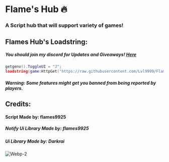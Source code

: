 # Flame's Hub 🔥

### A Script hub that will support variety of games!

## Flames Hub's Loadstring:
##### You should join my discord for Updates and Giveaways! [Here](https://discord.gg/flame1st)
```lua
getgenv().ToggleUI = "J";
loadstring(game:HttpGet("https://raw.githubusercontent.com/Lvl9999/FlamesW/new/Launcher"))();
```
##### Warning: Some features might get you banned from being reported by players.
  
## Credits:

#### Script Made by: flames9925
##### Notify Ui Library Made by: flames9925
##### Ui Library Made by: Darkrai



![Webp-_2_](https://github.com/user-attachments/assets/72a94e35-c60b-46d0-8cff-fec01e925877)
